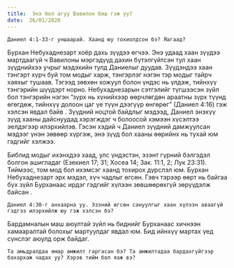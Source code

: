 ```yaml
---
title:  Энэ бол агуу Вавилон биш гэж үү?
date:  26/01/2020
---
```


`Даниел 4:1-33-г уншаарай. Хаанд юу тохиолдсон бэ? Яагаад?`

Бурхан Небухаднезарт хоёр дахь зүүдээ өгчээ. Энэ удаад хаан зүүдээ мартдаагүй ч Вавилоны мэргэдүүд  дахин бүтэлгүйтсэн тул хаан зүүднийхээ учрыг мэдэхийн тулд Даниелыг дуудав. Зүүдэндээ хаан тэнгэрт хүрч буй том модыг харж, тэнгэрлэг нэгэн тэр модыг тайрч хаяхыг тушаав. Тэгээд зөвхөн хожуул болон үндэс нь үлдэж, тийнхүү тэнгэрийн шүүдэрт норно. Небухаднезарын сэтгэлийг түгшээсэн зүйл бол тэнгэрийн нэгэн “зүрх нь хүнийхээр өөрчлөгдөн араатны зүрх түүнд өгөгдөж, тийнхүү долоон цаг үе түүн дээгүүр өнгөрөг” (Даниел 4:16) гэж хэлсэн явдал байв . Зүүдний ноцтой байдлыг мэдээд, Даниел энэхүү зүүд хааны дайснуудад хэрэгждэг ч болоосой хэмээн хүсэлтээ эелдэгээр илэрхийлэв. Гэсэн хэдий ч Даниел зүүдний дамжуулсан мэдээг үнэн зөвөөр хүргэж, энэ зүүд бол хааны өөрийнх нь тухай юм гэдгийг хэлжээ.

Библид модыг ихэнхдээ хаад, улс үндэстэн, эзэнт гүрний бэлгэдэл болгон ашигладаг (Езекиел 17; 31; Хосеа 14; Зак. 11:1, 2; Лук 23:31). Тиймээс, том мод бол ихэмсэг хаанд тохирох дүрслэл юм. Бурхан Небухаднезарт эрх мэдэл, хүч чадлыг өгсөн. Гэвч тэрээр өөрт нь байгаа бүх зүйл Бурханаас ирдэг гэдгийг хүлээн зөвшөөрөхгүй зөрүүдэлж байсан .

`Даниел 4:30-г анхаарна уу. Эзэний өгсөн сануулгыг хаан хүлээн аваагүй гэдгээ илэрхийлж юу гэж хэлсэн бэ?`

Бардамналын маш аюултай зүйл нь биднийг Бурханаас хичнээн хамааралтай болохыг мартуулдаг явдал юм. Бид ийнхүү мартах үед сүнслэг аюулд орж байдаг.

`Та амьдралдаа ямар амжилт гаргасан бэ? Та амжилтадаа бардахгүйгээр бахархаж чадах уу? Хэрэв тийм бол яаж вэ?`